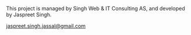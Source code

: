 This project is managed by Singh Web & IT Consulting AS, and developed by Jaspreet Singh.

jaspreet.singh.jassal@gmail.com